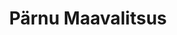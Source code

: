 ---
title: Pärnu Maavalitsus
maintainer_name: Valdor Telve
maintainer_email: valdor.telve@parnu.maavalitsus.ee
description: '' 
twitter: ''
---